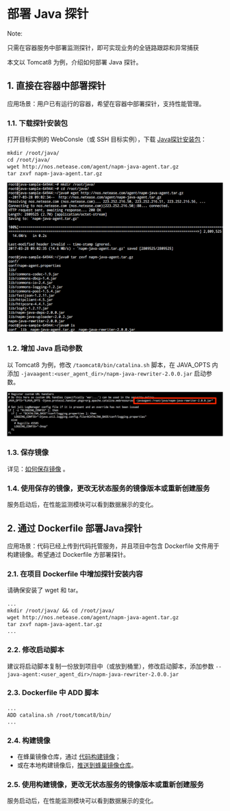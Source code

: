 # 部署 Java 探针

<span>Note:</span><div class="alertContent">只需在容器服务中部署监测探针，即可实现业务的全链路跟踪和异常捕获</div>

本文以 Tomcat8 为例，介绍如何部署 Java 探针。

## 1. 直接在容器中部署探针

应用场景：用户已有运行的容器，希望在容器中部署探针，支持性能管理。

### 1.1. 下载探针安装包

打开目标实例的 WebConsle（或 SSH 目标实例），下载 [Java探针安装包](http://nos.netease.com/agent/napm-java-agent.tar.gz)：

	mkdir /root/java/
	cd /root/java/
	wget http://nos.netease.com/agent/napm-java-agent.tar.gz
	tar zxvf napm-java-agent.tar.gz

![](../../image/性能监控使用指南-部署Java探针-下载安装包.png)

### 1.2. 增加 Java 启动参数

以 Tomcat8 为例，修改 `/taomcat8/bin/catalina.sh` 脚本，在 JAVA_OPTS 内添加 `-javaagent:<user_agent_dir>/napm-java-rewriter-2.0.0.jar` 启动参数。

![](../../image/性能监控使用指南-部署Java探针-增加启动参数.png)


### 1.3. 保存镜像

详见：[如何保存镜像](http://support.c.163.com/md.html#!容器服务/服务管理/使用指南/如何保存镜像.md) 。

### 1.4. 使用保存的镜像，更改无状态服务的镜像版本或重新创建服务

服务启动后，在性能监测模块可以看到数据展示的变化。


## 2. 通过 Dockerfile 部署Java探针 

应用场景：代码已经上传到代码托管服务，并且项目中包含 Dockerfile 文件用于构建镜像。希望通过 Dockerfile 方部署探针。 

### 2.1. 在项目 Dockerfile 中增加探针安装内容

请确保安装了 wget 和 tar。

	...
	mkdir /root/java/ && cd /root/java/
	wget http://nos.netease.com/agent/napm-java-agent.tar.gz
	tar zxvf napm-java-agent.tar.gz
	...

### 2.2. 修改启动脚本

建议将启动脚本复制一份放到项目中（或放到桶里），修改启动脚本，添加参数 `--java-agent:<user_agent_dir>/napm-java-rewriter-2.0.0.jar`

### 2.3. Dockerfile 中 ADD 脚本

	...
	ADD catalina.sh /root/tomcat8/bin/
	...

### 2.4. 构建镜像

* 在蜂巢镜像仓库，通过 [代码构建镜像](http://support.c.163.com/md.html#!容器服务/镜像仓库/使用指南/创建自定义镜像.md)；
* 或在本地构建镜像后，[推送到蜂巢镜像仓库](http://support.c.163.com/md.html#!容器服务/镜像仓库/使用指南/推送本地镜像.md)。

### 2.5. 使用构建镜像，更改无状态服务的镜像版本或重新创建服务

服务启动后，在性能监测模块可以看到数据展示的变化。